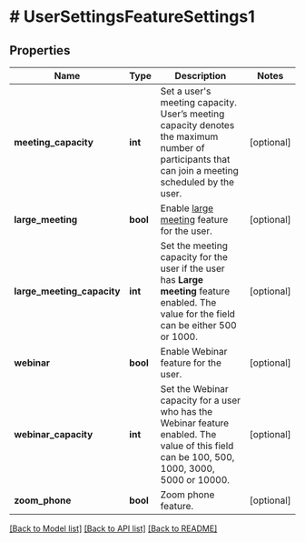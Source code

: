 # # UserSettingsFeatureSettings1

## Properties

Name | Type | Description | Notes
------------ | ------------- | ------------- | -------------
**meeting_capacity** | **int** | Set a user&#39;s meeting capacity. User’s meeting capacity denotes the maximum number of participants that can join a meeting scheduled by the user. | [optional] 
**large_meeting** | **bool** | Enable [large meeting](https://support.zoom.us/hc/en-us/articles/201362823-What-is-a-Large-Meeting-) feature for the user. | [optional] 
**large_meeting_capacity** | **int** | Set the meeting capacity for the user if the user has **Large meeting** feature enabled. The value for the field can be either 500 or 1000. | [optional] 
**webinar** | **bool** | Enable Webinar feature for the user. | [optional] 
**webinar_capacity** | **int** | Set the Webinar capacity for a user who has the Webinar feature enabled. The value of this field can be 100, 500, 1000, 3000, 5000 or 10000. | [optional] 
**zoom_phone** | **bool** | Zoom phone feature. | [optional] 

[[Back to Model list]](../../README.md#documentation-for-models) [[Back to API list]](../../README.md#documentation-for-api-endpoints) [[Back to README]](../../README.md)



